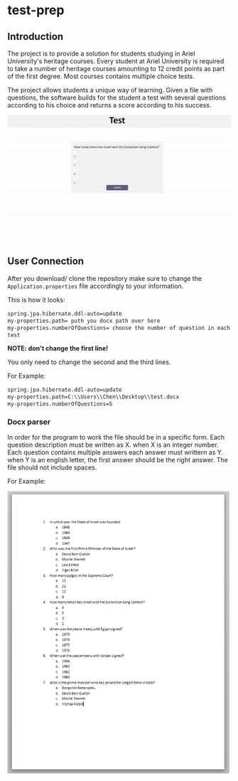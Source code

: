 # test-prep
## Introduction
The project is to provide a solution for students studying in Ariel University's heritage courses.
Every student at Ariel University is required to take a number of heritage courses amounting to 12
 credit points as part of the first degree. Most courses contains multiple choice tests.
 
 The project allows students a unique way of learning. Given a file with questions,
  the software builds for the student a test with several questions according to his
   choice and returns a score according to his success.
   
![](Readme/demonstration.gif)

## User Connection
After you download/ clone the repository make sure to change the `Application.properties` file accordingly to your information.

This is how it looks:
```
spring.jpa.hibernate.ddl-auto=update
my-properties.path= puth you docx path over here
my-properties.numberOfQuestions= choose the number of question in each test
```
**NOTE: don't change the first line!**

You only need to change the second and the third lines.

For Example:
```
spring.jpa.hibernate.ddl-auto=update
my-properties.path=C:\\Users\\Chen\\Desktop\\test.docx
my-properties.numberOfQuestions=5
```
### Docx parser
In order for the program to work the file should be in a specific form.
Each question description must be written as X. when X is an integer number. Each question contains multiple answers each answer must writtern as Y. when Y is an english letter, the first answer should be the right answer.
The file should not include spaces.

For Example:

<img src="Readme/fileExample.png" width="500"> 